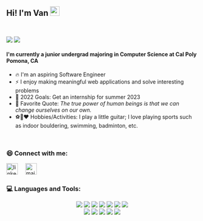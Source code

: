 ## Hi! I'm Van <img src="https://media.giphy.com/media/hvRJCLFzcasrR4ia7z/giphy.gif" width="25px">

<br>

[![](https://img.shields.io/badge/LinkedIn-VanHuynh-blue)](https://www.linkedin.com/in/vanthuynh/)
[![](https://img.shields.io/badge/Email-vthuynh@cpp.edu-red)](mailto:vthuynh@cpp.edu)

#### I'm currently a junior undergrad majoring in Computer Science at Cal Poly Pomona, CA

- 🔥 I'm an aspiring Software Engineer
- ⚡ I enjoy making meaningful web applications and solve interesting problems
- 🎯 2022 Goals: Get an internship for summer 2023
- 🌱 Favorite Quote: _The true power of human beings is that we can change ourselves on our own._
- ⚽🎸❤️ Hobbies/Activities: I play a little guitar; I love playing sports such as indoor bouldering, swimming, badminton, etc.

<br />

### 😄 Connect with me:

<a href="https://www.linkedin.com/in/vanthuynh/"><img src="https://www.vectorlogo.zone/logos/linkedin/linkedin-icon.svg" width="30px" alt="linkedin"></a>
&nbsp; &nbsp;
<a href="mailto:htvan228@gmail.com"><img src="https://www.vectorlogo.zone/logos/gmail/gmail-icon.svg" width="30px" alt="mail"></a>
&nbsp; &nbsp;

<!-- github stats modal -->
<!-- <p align="center">
  <a href="https://github.com/vanthuynh"><img src="https://github-readme-stats.vercel.app/api?username=vanthuynh&hide_border=true&show_icons=true" alt="vanthuynh's github stats"></a>
</p> -->

### 💻 Languages and Tools:

<p align="center">
<img src="https://img.shields.io/badge/c++-%2300599C.svg?style=for-the-badge&logo=c%2B%2B&logoColor=white"/>
<img src="https://img.shields.io/badge/java-%23ED8B00.svg?style=for-the-badge&logo=java&logoColor=white"/>
<img src="https://img.shields.io/badge/python-3670A0?style=for-the-badge&logo=python&logoColor=ffdd54"/>
<img src="https://img.shields.io/badge/MongoDB-%234ea94b.svg?style=for-the-badge&logo=mongodb&logoColor=white"/>
<img src="https://img.shields.io/badge/html5%20-282C34.svg?&style=for-the-badge&logo=html5&logoColor=red"/>
 <img src="https://img.shields.io/badge/javascript%20-%23323330.svg?&style=for-the-badge&logo=javascript&logoColor=%23F7DF1E"/>
<img src="https://img.shields.io/badge/css3%20-282C34.svg?&style=for-the-badge&logo=css3&logoColor=blue"/><br>
<img src="https://img.shields.io/badge/react-282C34.svg?style=for-the-badge&logo=react&logoColor=%2361DAFB"/>
<img src="https://img.shields.io/badge/redux-%23593d88.svg?style=for-the-badge&logo=redux&logoColor=white"/>
<img src="https://img.shields.io/badge/SASS-hotpink.svg?style=for-the-badge&logo=SASS&logoColor=white"/>
 <img src="https://img.shields.io/badge/node.js%20-%2343853D.svg?&style=for-the-badge&logo=node.js&logoColor=white"/>
 <img src="https://img.shields.io/badge/git%20-%23323330.svg?&style=for-the-badge&logo=git&logoColor=red"/> <br><br>
